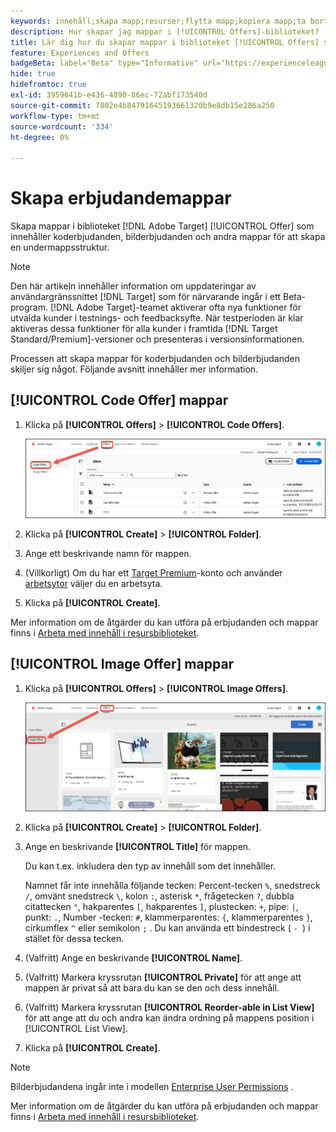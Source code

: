 ```yaml
---
keywords: innehåll;skapa mapp;resurser;flytta mapp;kopiera mapp;ta bort mapp;hämta mapp;hämta mapp
description: Hur skapar jag mappar i [!UICONTROL Offers]-biblioteket?
title: Lär dig hur du skapar mappar i biblioteket [!UICONTROL Offers] som innehåller kod och bilderbjudanden, samt andra mappar.
feature: Experiences and Offers
badgeBeta: label="Beta" type="Informative" url="https://experienceleague.adobe.com/docs/target/using/introduction/intro.html#beta newtab=true" tooltip="Vad är Beta-funktioner i  [!DNL Adobe Target]?"
hide: true
hidefromtoc: true
exl-id: 3959641b-e436-4890-86ec-72abf173540d
source-git-commit: 7802e4b84791645193661320b9e8db15e286a250
workflow-type: tm+mt
source-wordcount: '334'
ht-degree: 0%

---
```


# Skapa erbjudandemappar

Skapa mappar i biblioteket [!DNL Adobe Target] [!UICONTROL Offer] som innehåller koderbjudanden, bilderbjudanden och andra mappar för att skapa en undermappsstruktur.

>[!NOTE]
>
>Den här artikeln innehåller information om uppdateringar av användargränssnittet [!DNL Target] som för närvarande ingår i ett Beta-program. [!DNL Adobe Target]-teamet aktiverar ofta nya funktioner för utvalda kunder i testnings- och feedbacksyfte. När testperioden är klar aktiveras dessa funktioner för alla kunder i framtida [!DNL Target Standard/Premium]-versioner och presenteras i versionsinformationen.

Processen att skapa mappar för koderbjudanden och bilderbjudanden skiljer sig något. Följande avsnitt innehåller mer information.

## [!UICONTROL Code Offer] mappar

1. Klicka på **[!UICONTROL Offers]** > **[!UICONTROL Code Offers]**.

   ![Fliken Koderbjudanden](/help/main/c-experiences/c-manage-content/assets/code-offers-tab-new.png)

1. Klicka på **[!UICONTROL Create]** > **[!UICONTROL Folder]**.

1. Ange ett beskrivande namn för mappen.

1. (Villkorligt) Om du har ett [Target Premium](/help/main/c-intro/intro.md#premium)-konto och använder [arbetsytor](/help/main/administrating-target/c-user-management/property-channel/properties-overview.md##section_B82EB409B67C4D9D9D20CE30E48DB1DC) väljer du en arbetsyta.

1. Klicka på **[!UICONTROL Create]**.

Mer information om de åtgärder du kan utföra på erbjudanden och mappar finns i [Arbeta med innehåll i resursbiblioteket](/help/main/c-experiences/c-manage-content/assets-working.md).

## [!UICONTROL Image Offer] mappar

1. Klicka på **[!UICONTROL Offers]** > **[!UICONTROL Image Offers]**.

   ![Fliken Bilderbjudanden](/help/main/c-experiences/c-manage-content/assets/image-offers-tab-new.png)

1. Klicka på **[!UICONTROL Create]** > **[!UICONTROL Folder]**.
1. Ange en beskrivande **[!UICONTROL Title]** för mappen.

   Du kan t.ex. inkludera den typ av innehåll som det innehåller.

   Namnet får inte innehålla följande tecken: Percent-tecken `%`, snedstreck `/`, omvänt snedstreck `\`, kolon `:`, asterisk `*`, frågetecken `?`, dubbla citattecken `"`, hakparentes `[`, hakparentes `]`, plustecken: `+`, pipe: `|`, punkt: `.`, Number -tecken: `#`, klammerparentes: `{`, klammerparentes `}`, cirkumflex `^` eller semikolon `;` . Du kan använda ett bindestreck ( `- `) i stället för dessa tecken.

1. (Valfritt) Ange en beskrivande **[!UICONTROL Name]**.
1. (Valfritt) Markera kryssrutan **[!UICONTROL Private]** för att ange att mappen är privat så att bara du kan se den och dess innehåll.

1. (Valfritt) Markera kryssrutan **[!UICONTROL Reorder-able in List View]** för att ange att du och andra kan ändra ordning på mappens position i [!UICONTROL List View].

1. Klicka på **[!UICONTROL Create]**.

>[!NOTE]
>
>Bilderbjudandena ingår inte i modellen [Enterprise User Permissions](/help/main/administrating-target/c-user-management/property-channel/property-channel.md) .

Mer information om de åtgärder du kan utföra på erbjudanden och mappar finns i [Arbeta med innehåll i resursbiblioteket](/help/main/c-experiences/c-manage-content/assets-working.md).
